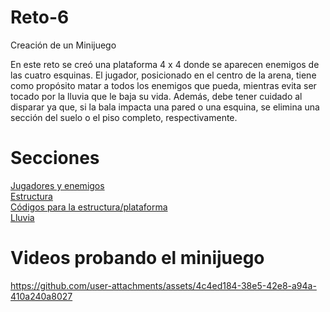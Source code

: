 # Reto-6
Creación de un Minijuego

En este reto se creó una plataforma 4 x 4 donde se aparecen enemigos de las cuatro esquinas. El jugador, posicionado en el centro de la arena, tiene como propósito matar a todos los enemigos que pueda, mientras evita ser tocado por la lluvia que le baja su vida. Además, debe tener cuidado al disparar ya que, si la bala impacta una pared o una esquina, se elimina una sección del suelo o el piso completo, respectivamente.  

# Secciones
[Jugadores y enemigos](JugadoresYEnemigos.md) <br />
[Estructura](Estructura.md) <br />
[Códigos para la estructura/plataforma](ScriptsDeEstructura.md) <br />
[Lluvia](Lluvia.md)

# Videos probando el minijuego

https://github.com/user-attachments/assets/4c4ed184-38e5-42e8-a94a-410a240a8027

